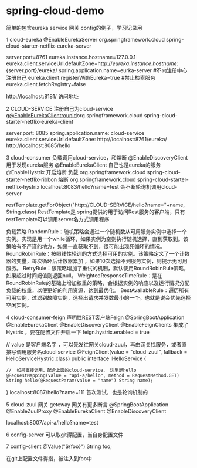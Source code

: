 # spring-cloud-demo
简单的包含eureka service 网关 config的例子，学习记录用


1 cloud-eureka
@EnableEurekaServer
<dependency>
    <groupId>org.springframework.cloud</groupId>
    <artifactId>spring-cloud-starter-netflix-eureka-server</artifactId>
</dependency>

server.port=8761
eureka.instance.hostname=127.0.0.1
eureka.client.serviceUrl.defaultZone=http://${eureka.instance.hostname}:${server.port}/eureka/
spring.application.name=eurka-server
#不向注册中心注册自己
eureka.client.registerWithEureka=true
#禁止检索服务
eureka.client.fetchRegistry=false

http://localhost:8181/ 访问地址


2 CLOUD-SERVICE   注册自己为cloud-service
<dependency>
    <g@EnableEurekaClientroupId>org.springframework.cloud</groupId>
    <artifactId>spring-cloud-starter-netflix-eureka-client</artifactId>
</dependency>

server.port: 8085
spring.application.name: cloud-service
eureka.client.serviceUrl.defaultZone: http://localhost:8761/eureka/
http://localhost:8085/hello



3 cloud-consumer   负载调用cloud-service，和熔断
@EnableDiscoveryClient  用于发现eureka服务
@EnableEurekaClient   自己也是eureka的服务
@EnableHystrix 开启熔断
<dependency>  负载
    <groupId>org.springframework.cloud</groupId>
    <artifactId>spring-cloud-starter-netflix-ribbon</artifactId>
</dependency>
<dependency>   熔断
    <groupId>org.springframework.cloud</groupId>
    <artifactId>spring-cloud-starter-netflix-hystrix</artifactId>
</dependency>
localhost:8083/hello?name=test   会不断轮询机调用cloud-server

restTemplate.getForObject("http://CLOUD-SERVICE/hello?name="+name, String.class)
RestTemplate是 spring提供的用于访问Rest服务的客户端，只有restTemplate可以调用server名方式调用程序


负载策略
    ️RandomRule：随机策略会通过一个随机数从可用服务实例中选择一个实例。实现是用一个while循环，如果实例为空则执行随机选择，直到获取到。该策略有不严谨的地方，如果一直获取不到，很可能出现死循环的情况。
    ️RoundRobinRule：按照线性轮训的方式选择可用的实例。该策略定义了一个计数器的变量，每次循环后计数器累加    ，如果10次选择不到服务实例，则提示无可用服务。
    ️RetryRule：该策略增加了重试的机制，默认使用RoundRobinRule策略，如果超过时间阙值则返回null。
    ️WeightedResponseTimeRule：是在RoundRobinRule的基础上增加权重的策略，会根据实例的响应以及运行情况分配负载的权重，以便更好的利用资源，达到最优化。
    ️BestAvailableRule：遍历所有可用实例，过滤到故障实例，选择出请求并发数最小的一个。也就是说会优先选择空闲实例。




4  cloud-consumer-feign   声明性REST客户端Feign
@SpringBootApplication
@EnableEurekaClient
@EnableDiscoveryClient
@EnableFeignClients   集成了Hystrix ，要在配置文件开启一下
feign.hystrix.enabled = true

//  value 是客户端名字 ，可以先发往网关cloud-zuul，再由网关找服务，或者直接写调用服务名cloud-service
@FeignClient(value = "cloud-zuul", fallback = HelloServiceHystric.class)
public interface IHelloService {

    //  如果直接调用，配合上面的cloud-service， 这里是hello
    @RequestMapping(value = "api-a/hello", method = RequestMethod.GET)
    String hello(@RequestParam(value = "name") String name);
}
localhost:8087/hello?name=111 首次测试，也是轮询机制的


5 cloud-zuul      网关 geteway 网关有更多断言
@SpringBootApplication
@EnableZuulProxy
@EnableEurekaClient
@EnableDiscoveryClient

localhost:8007/api-a/hello?name=test



6 config-server 可以取git得配置，当自身配置文件



7 config-client 
@Value("${foo}")
String foo;

在git上配置文件得指，被注入到foo中


